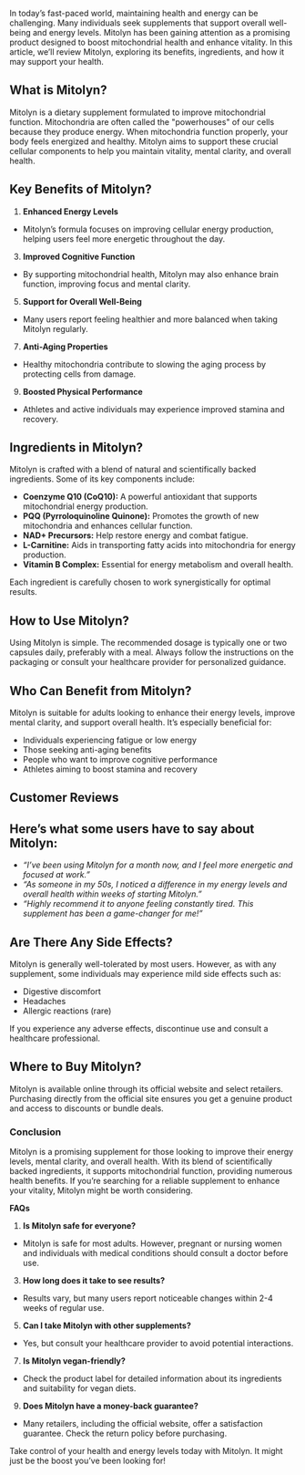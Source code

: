 In today’s fast-paced world, maintaining health and energy can be challenging. Many individuals seek supplements that support overall well-being and energy levels. Mitolyn has been gaining attention as a promising product designed to boost mitochondrial health and enhance vitality. In this article, we’ll review Mitolyn, exploring its benefits, ingredients, and how it may support your health.

What is Mitolyn?
----------------

Mitolyn is a dietary supplement formulated to improve mitochondrial function. Mitochondria are often called the "powerhouses" of our cells because they produce energy. When mitochondria function properly, your body feels energized and healthy. Mitolyn aims to support these crucial cellular components to help you maintain vitality, mental clarity, and overall health.

Key Benefits of Mitolyn?
------------------------

1.  **Enhanced Energy Levels**

*   Mitolyn’s formula focuses on improving cellular energy production, helping users feel more energetic throughout the day.

3.  **Improved Cognitive Function**

*   By supporting mitochondrial health, Mitolyn may also enhance brain function, improving focus and mental clarity.

5.  **Support for Overall Well-Being**

*   Many users report feeling healthier and more balanced when taking Mitolyn regularly.

7.  **Anti-Aging Properties**

*   Healthy mitochondria contribute to slowing the aging process by protecting cells from damage.

9.  **Boosted Physical Performance**

*   Athletes and active individuals may experience improved stamina and recovery.

Ingredients in Mitolyn?
-----------------------

Mitolyn is crafted with a blend of natural and scientifically backed ingredients. Some of its key components include:

*   **Coenzyme Q10 (CoQ10):** A powerful antioxidant that supports mitochondrial energy production.
*   **PQQ (Pyrroloquinoline Quinone):** Promotes the growth of new mitochondria and enhances cellular function.
*   **NAD+ Precursors:** Help restore energy and combat fatigue.
*   **L-Carnitine:** Aids in transporting fatty acids into mitochondria for energy production.
*   **Vitamin B Complex:** Essential for energy metabolism and overall health.

Each ingredient is carefully chosen to work synergistically for optimal results.

How to Use Mitolyn?
-------------------

Using Mitolyn is simple. The recommended dosage is typically one or two capsules daily, preferably with a meal. Always follow the instructions on the packaging or consult your healthcare provider for personalized guidance.

Who Can Benefit from Mitolyn?
-----------------------------

Mitolyn is suitable for adults looking to enhance their energy levels, improve mental clarity, and support overall health. It’s especially beneficial for:

*   Individuals experiencing fatigue or low energy
*   Those seeking anti-aging benefits
*   People who want to improve cognitive performance
*   Athletes aiming to boost stamina and recovery

Customer Reviews
----------------

Here’s what some users have to say about Mitolyn:
-------------------------------------------------

*   _“I’ve been using Mitolyn for a month now, and I feel more energetic and focused at work.”_
*   _“As someone in my 50s, I noticed a difference in my energy levels and overall health within weeks of starting Mitolyn.”_
*   _“Highly recommend it to anyone feeling constantly tired. This supplement has been a game-changer for me!”_

Are There Any Side Effects?
---------------------------

Mitolyn is generally well-tolerated by most users. However, as with any supplement, some individuals may experience mild side effects such as:

*   Digestive discomfort
*   Headaches
*   Allergic reactions (rare)

If you experience any adverse effects, discontinue use and consult a healthcare professional.

Where to Buy Mitolyn?
---------------------

Mitolyn is available online through its official website and select retailers. Purchasing directly from the official site ensures you get a genuine product and access to discounts or bundle deals.

### Conclusion

Mitolyn is a promising supplement for those looking to improve their energy levels, mental clarity, and overall health. With its blend of scientifically backed ingredients, it supports mitochondrial function, providing numerous health benefits. If you’re searching for a reliable supplement to enhance your vitality, Mitolyn might be worth considering.

**FAQs**

1.  **Is Mitolyn safe for everyone?**

*   Mitolyn is safe for most adults. However, pregnant or nursing women and individuals with medical conditions should consult a doctor before use.

3.  **How long does it take to see results?**

*   Results vary, but many users report noticeable changes within 2-4 weeks of regular use.

5.  **Can I take Mitolyn with other supplements?**

*   Yes, but consult your healthcare provider to avoid potential interactions.

7.  **Is Mitolyn vegan-friendly?**

*   Check the product label for detailed information about its ingredients and suitability for vegan diets.

9.  **Does Mitolyn have a money-back guarantee?**

*   Many retailers, including the official website, offer a satisfaction guarantee. Check the return policy before purchasing.

Take control of your health and energy levels today with Mitolyn. It might just be the boost you’ve been looking for!

